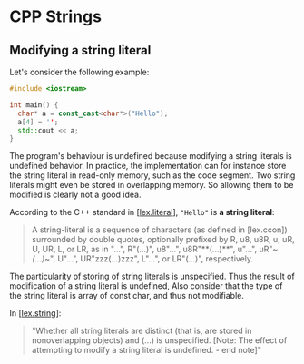 # CPP Strings

## Modifying a string literal
Let's consider the following example:
```cpp
#include <iostream>

int main() {
  char* a = const_cast<char*>("Hello");
  a[4] = '';
  std::cout << a;
}
```
The program's behaviour is undefined because modifying a string literals is undefined behavior. 
In practice, the implementation can for instance store the string literal in read-only memory, 
such as the code segment. Two string literals might even be stored in overlapping memory. 
So allowing them to be modified is clearly not a good idea.

According to the C++ standard in [[lex.literal](https://timsong-cpp.github.io/cppwp/n4659/lex.string#1)], ```"Hello"``` is **a string literal**:
>A string-literal is a sequence of characters (as defined in [lex.ccon]) surrounded by double quotes, optionally prefixed by R, u8, u8R, u, uR, U, UR, 
>L, or LR, as in "...", R"(...)", u8"...", u8R"\*\*(...)\*\*", u"...", uR"*~(...)*~", U"...", UR"zzz(...)zzz", L"...", or LR"(...)", respectively.

The particularity of storing of string literals is unspecified. 
Thus the result of modification of a string literal is undefined, Also consider that the 
type of the string literal is array of const char, and thus not modifiable.

In [[lex.string](https://timsong-cpp.github.io/cppwp/n4659/lex.string#16)]:
>"Whether all string literals are distinct (that is, are stored 
>in nonoverlapping objects) and (...) is unspecified. \[Note: The effect of attempting to modify a string literal is undefined. - end note\]"
